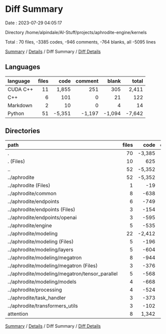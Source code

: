 # Diff Summary

Date : 2023-07-29 04:05:17

Directory /home/alpindale/AI-Stuff/projects/aphrodite-engine/kernels

Total : 70 files,  -3385 codes, -946 comments, -764 blanks, all -5095 lines

[Summary](results.md) / [Details](details.md) / Diff Summary / [Diff Details](diff-details.md)

## Languages
| language | files | code | comment | blank | total |
| :--- | ---: | ---: | ---: | ---: | ---: |
| CUDA C++ | 11 | 1,855 | 251 | 305 | 2,411 |
| C++ | 6 | 101 | 0 | 21 | 122 |
| Markdown | 2 | 10 | 0 | 4 | 14 |
| Python | 51 | -5,351 | -1,197 | -1,094 | -7,642 |

## Directories
| path | files | code | comment | blank | total |
| :--- | ---: | ---: | ---: | ---: | ---: |
| . | 70 | -3,385 | -946 | -764 | -5,095 |
| . (Files) | 10 | 625 | 33 | 99 | 757 |
| .. | 52 | -5,352 | -1,197 | -1,094 | -7,643 |
| ../aphrodite | 52 | -5,352 | -1,197 | -1,094 | -7,643 |
| ../aphrodite (Files) | 1 | -19 | 0 | -3 | -22 |
| ../aphrodite/common | 8 | -638 | -180 | -148 | -966 |
| ../aphrodite/endpoints | 6 | -749 | -112 | -132 | -993 |
| ../aphrodite/endpoints (Files) | 3 | -154 | -56 | -27 | -237 |
| ../aphrodite/endpoints/openai | 3 | -595 | -56 | -105 | -756 |
| ../aphrodite/engine | 5 | -535 | -133 | -106 | -774 |
| ../aphrodite/modeling | 22 | -2,412 | -644 | -518 | -3,574 |
| ../aphrodite/modeling (Files) | 5 | -196 | -29 | -31 | -256 |
| ../aphrodite/modeling/layers | 5 | -604 | -191 | -103 | -898 |
| ../aphrodite/modeling/megatron | 8 | -944 | -371 | -287 | -1,602 |
| ../aphrodite/modeling/megatron (Files) | 3 | -376 | -100 | -105 | -581 |
| ../aphrodite/modeling/megatron/tensor_parallel | 5 | -568 | -271 | -182 | -1,021 |
| ../aphrodite/modeling/models | 4 | -668 | -53 | -97 | -818 |
| ../aphrodite/processing | 4 | -524 | -81 | -97 | -702 |
| ../aphrodite/task_handler | 3 | -373 | -26 | -76 | -475 |
| ../aphrodite/transformers_utils | 3 | -102 | -21 | -14 | -137 |
| attention | 8 | 1,342 | 218 | 231 | 1,791 |

[Summary](results.md) / [Details](details.md) / Diff Summary / [Diff Details](diff-details.md)